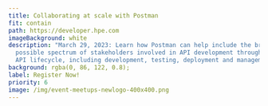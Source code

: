 ```yaml
---
title: Collaborating at scale with Postman
fit: contain
path: https://developer.hpe.com
imageBackground: white
description: "March 29, 2023: Learn how Postman can help include the broadest
  possible spectrum of stakeholders involved in API development throughout the
  API lifecycle, including development, testing, deployment and management."
background: rgba(0, 86, 122, 0.8);
label: Register Now!
priority: 6
image: /img/event-meetups-newlogo-400x400.png
---
```

